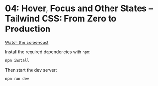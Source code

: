 # 04: Hover, Focus and Other States – Tailwind CSS: From Zero to Production

[Watch the screencast](https://www.youtube.com/watch?v=5_BPDve5-3M)

Install the required dependencies with `npm`:

```sh
npm install
```

Then start the dev server:

```sh
npm run dev
```